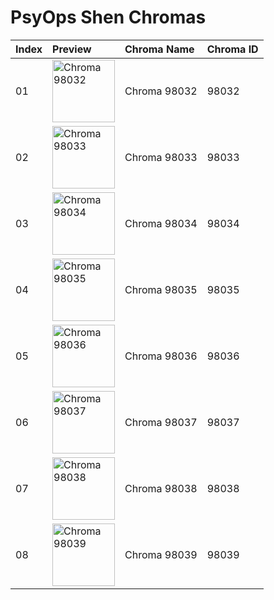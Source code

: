 # PsyOps Shen Chromas

| Index | Preview | Chroma Name | Chroma ID |
|:---|:---|:---|:---|
| 01 | <img src='https://raw.communitydragon.org/latest/plugins/rcp-be-lol-game-data/global/default/v1/champion-chroma-images/98/98032.png' alt='Chroma 98032' width='100'> | Chroma 98032 | 98032 |
| 02 | <img src='https://raw.communitydragon.org/latest/plugins/rcp-be-lol-game-data/global/default/v1/champion-chroma-images/98/98033.png' alt='Chroma 98033' width='100'> | Chroma 98033 | 98033 |
| 03 | <img src='https://raw.communitydragon.org/latest/plugins/rcp-be-lol-game-data/global/default/v1/champion-chroma-images/98/98034.png' alt='Chroma 98034' width='100'> | Chroma 98034 | 98034 |
| 04 | <img src='https://raw.communitydragon.org/latest/plugins/rcp-be-lol-game-data/global/default/v1/champion-chroma-images/98/98035.png' alt='Chroma 98035' width='100'> | Chroma 98035 | 98035 |
| 05 | <img src='https://raw.communitydragon.org/latest/plugins/rcp-be-lol-game-data/global/default/v1/champion-chroma-images/98/98036.png' alt='Chroma 98036' width='100'> | Chroma 98036 | 98036 |
| 06 | <img src='https://raw.communitydragon.org/latest/plugins/rcp-be-lol-game-data/global/default/v1/champion-chroma-images/98/98037.png' alt='Chroma 98037' width='100'> | Chroma 98037 | 98037 |
| 07 | <img src='https://raw.communitydragon.org/latest/plugins/rcp-be-lol-game-data/global/default/v1/champion-chroma-images/98/98038.png' alt='Chroma 98038' width='100'> | Chroma 98038 | 98038 |
| 08 | <img src='https://raw.communitydragon.org/latest/plugins/rcp-be-lol-game-data/global/default/v1/champion-chroma-images/98/98039.png' alt='Chroma 98039' width='100'> | Chroma 98039 | 98039 |
